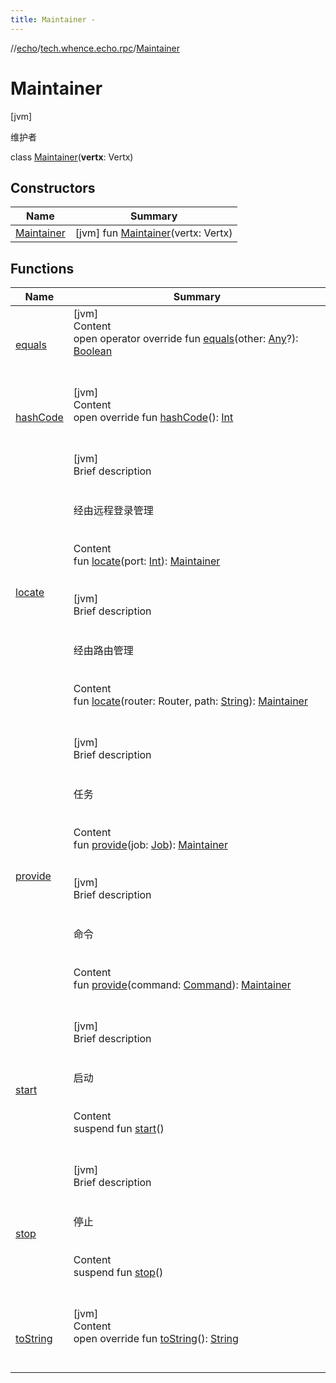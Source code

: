 ```yaml
---
title: Maintainer -
---
```

//[echo](../../index.md)/[tech.whence.echo.rpc](../index.md)/[Maintainer](index.md)



# Maintainer  
 [jvm] 

维护者

class [Maintainer](index.md)(**vertx**: Vertx)   


## Constructors  
  
|  Name|  Summary| 
|---|---|
| [Maintainer](-maintainer.md)|  [jvm] fun [Maintainer](-maintainer.md)(vertx: Vertx)   <br>


## Functions  
  
|  Name|  Summary| 
|---|---|
| [equals](../../tech.whence.echo.webclient.response.exception/-response-unrecognized-exception/index.md#kotlin/Any/equals/#kotlin.Any?/PointingToDeclaration/)| [jvm]  <br>Content  <br>open operator override fun [equals](../../tech.whence.echo.webclient.response.exception/-response-unrecognized-exception/index.md#kotlin/Any/equals/#kotlin.Any?/PointingToDeclaration/)(other: [Any](https://kotlinlang.org/api/latest/jvm/stdlib/kotlin/-any/index.html)?): [Boolean](https://kotlinlang.org/api/latest/jvm/stdlib/kotlin/-boolean/index.html)  <br><br><br>
| [hashCode](../../tech.whence.echo.webclient.response.exception/-response-unrecognized-exception/index.md#kotlin/Any/hashCode/#/PointingToDeclaration/)| [jvm]  <br>Content  <br>open override fun [hashCode](../../tech.whence.echo.webclient.response.exception/-response-unrecognized-exception/index.md#kotlin/Any/hashCode/#/PointingToDeclaration/)(): [Int](https://kotlinlang.org/api/latest/jvm/stdlib/kotlin/-int/index.html)  <br><br><br>
| [locate](locate.md)| [jvm]  <br>Brief description  <br><br><br>经由远程登录管理<br><br>  <br>Content  <br>fun [locate](locate.md)(port: [Int](https://kotlinlang.org/api/latest/jvm/stdlib/kotlin/-int/index.html)): [Maintainer](index.md)  <br><br><br>[jvm]  <br>Brief description  <br><br><br>经由路由管理<br><br>  <br>Content  <br>fun [locate](locate.md)(router: Router, path: [String](https://kotlinlang.org/api/latest/jvm/stdlib/kotlin/-string/index.html)): [Maintainer](index.md)  <br><br><br>
| [provide](provide.md)| [jvm]  <br>Brief description  <br><br><br>任务<br><br>  <br>Content  <br>fun [provide](provide.md)(job: [Job](../../tech.whence.echo.job/-job/index.md)): [Maintainer](index.md)  <br><br><br>[jvm]  <br>Brief description  <br><br><br>命令<br><br>  <br>Content  <br>fun [provide](provide.md)(command: [Command](../../tech.whence.echo.job.shell.command/-command/index.md)): [Maintainer](index.md)  <br><br><br>
| [start](start.md)| [jvm]  <br>Brief description  <br><br><br>启动<br><br>  <br>Content  <br>suspend fun [start](start.md)()  <br><br><br>
| [stop](stop.md)| [jvm]  <br>Brief description  <br><br><br>停止<br><br>  <br>Content  <br>suspend fun [stop](stop.md)()  <br><br><br>
| [toString](../../tech.whence.echo.webclient.response.exception/-response-unrecognized-exception/index.md#kotlin/Any/toString/#/PointingToDeclaration/)| [jvm]  <br>Content  <br>open override fun [toString](../../tech.whence.echo.webclient.response.exception/-response-unrecognized-exception/index.md#kotlin/Any/toString/#/PointingToDeclaration/)(): [String](https://kotlinlang.org/api/latest/jvm/stdlib/kotlin/-string/index.html)  <br><br><br>

